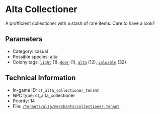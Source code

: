 # Alta Collectioner

A profficient collectioner with a stash of rare items. Care to have a look?

## Parameters

- Category: casual
- Possible species: alta
- Colony tags: [`light`](https://ceterai.github.io/MyEnternia/Wiki/Tags/Light) (1), [`door`](https://ceterai.github.io/MyEnternia/Wiki/Tags/Door) (1), [`alta`](https://ceterai.github.io/MyEnternia/Wiki/Tags/Alta) (12), [`valuable`](https://ceterai.github.io/MyEnternia/Wiki/Tags/Valuable) (32)

## Technical Information

- In-game ID: `ct_alta_collectioner_tenant`
- NPC type: ct_alta_collectioner
- Priority: 14
- File: [`/tenants/alta/merchants/collectioner.tenant`](https://github.com/Ceterai/Enternia/blob/main/tenants/alta/merchants/collectioner.tenant)
